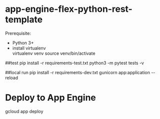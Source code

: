 # app-engine-flex-python-rest-template
Prerequisite: 
- Python 3+
- install virtualenv  
virtualenv venv
source venv/bin/activate

##test
pip install -r requirements-test.txt 
python3 -m pytest tests -v

##local run 
pip install -r requirements-dev.txt
gunicorn app:application --reload

# Deploy to App Engine
gcloud app deploy
